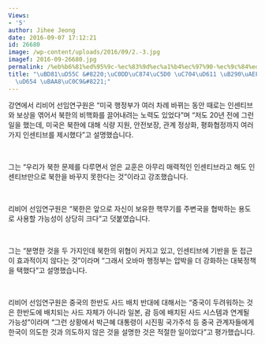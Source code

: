 ```yaml
---
Views:
- '5'
author: Jihee Jeong
date: 2016-09-07 17:12:21
id: 26680
image: /wp-content/uploads/2016/09/2.-3.jpg
imagef: 2016-09-26680.jpg
permalink: /%eb%b6%81%ed%95%9c-%ec%83%9d%ec%a1%b4%ec%97%90-%ec%9c%84%ed%98%91-%eb%8a%90%ea%bb%b4%ec%95%bc-%eb%b3%80%ed%99%94-%eb%aa%a8%ec%83%89/
title: "\uBD81\uD55C &#8220;\uC0DD\uC874\uC5D0 \uC704\uD611 \uB290\uAEF4\uC57C \uBCC0\
  \uD654 \uBAA8\uC0C9&#8221;"
---
```


강연에서 리비어 선임연구원은 “미국 행정부가 여러 차례 바뀌는 동안 때로는 인센티브와 보상을 엮어서 북한의 비핵화를 끌어내려는 노력도 있었다”며 “저도 20년 전에 그런 일을 했는데, 미국은 북한에 대해 식량 지원, 안전보장, 관계 정상화, 평화협정까지 여러 가지 인센티브를 제시했다”고 설명했습니다.

&nbsp;

그는 “우리가 북한 문제를 다루면서 얻은 교훈은 아무리 매력적인 인센티브라고 해도 인센티브만으로 북한을 바꾸지 못한다는 것”이라고 강조했습니다.

&nbsp;

리비어 선임연구원은 “북한은 앞으로 자신이 보유한 핵무기를 주변국을 협박하는 용도로 사용할 가능성이 상당히 크다”고 덧붙였습니다.

&nbsp;

그는 “분명한 것을 두 가지인데 북한의 위협이 커지고 있고, 인센티브에 기반을 둔 접근이 효과적이지 않다는 것”이라며 “그래서 오바마 행정부는 압박을 더 강화하는 대북정책을 택했다”고 설명했습니다.

&nbsp;

리비어 선임연구원은 중국의 한반도 사드 배치 반대에 대해서는 “중국이 두려워하는 것은 한반도에 배치되는 사드 자체가 아니라 일본, 괌 등에 배치된 사드 시스템과 연계될 가능성”이라며 “그런 상황에서 박근혜 대통령이 시진핑 국가주석 등 중국 관계자들에게 한국이 의도한 것과 의도하지 않은 것을 설명한 것은 적절한 일이었다”고 평가했습니다.